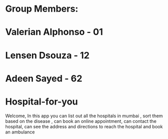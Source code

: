 # Group Members: 
# Valerian Alphonso - 01
# Lensen Dsouza - 12
# Adeen Sayed - 62
# Hospital-for-you
Welcome, In this app you can list out all the hospitals in mumbai , sort them based on the disease , can book an online appointment, can contact the hospital, can see the address and directions to reach the hospital and book an ambulance
